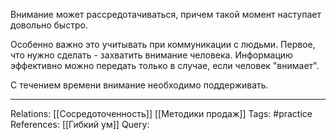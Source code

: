 Внимание может рассредотачиваться, причем такой момент наступает довольно быстро. 

Особенно важно это учитывать при коммуникации с людьми. Первое, что нужно сделать - захватить внимание человека. Информацию эффективно можно передать только в случае, если человек "внимает". 

С течением времени внимание необходимо поддерживать.

___
Relations: [[Сосредоточенность]] [[Методики продаж]] 
Tags: #practice 
References: [[Гибкий ум]] 
Query: 